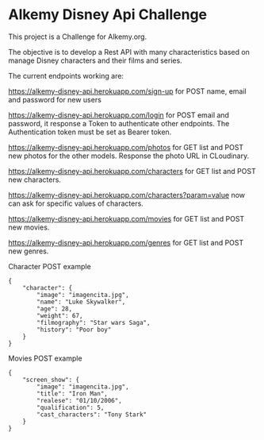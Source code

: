 # Alkemy Disney Api Challenge

This project is a Challenge for Alkemy.org.

The objective is to develop a Rest API with many characteristics based on manage Disney characters and their films and series.

The current endpoints working are:


https://alkemy-disney-api.herokuapp.com/sign-up for POST name, email and password for new users

https://alkemy-disney-api.herokuapp.com/login for POST email and password, it response a Token to authenticate other endpoints. The Authentication token must be set as Bearer token.

https://alkemy-disney-api.herokuapp.com/photos for GET list and POST new photos for the other models. Response the photo URL in CLoudinary.

https://alkemy-disney-api.herokuapp.com/characters for GET list and POST new characters.

https://alkemy-disney-api.herokuapp.com/characters?param=value now can ask for specific values of characters.

https://alkemy-disney-api.herokuapp.com/movies   for GET list and POST new movies.

https://alkemy-disney-api.herokuapp.com/genres   for GET list and POST new genres.

Character POST example

```
{
    "character": {
        "image": "imagencita.jpg",
        "name": "Luke Skywalker",
        "age": 28,
        "weight": 67,
        "filmography": "Star wars Saga",
        "history": "Poor boy"
    }
}
```

Movies POST example

```
{
    "screen_show": {
        "image": "imagencita.jpg",
        "title": "Iron Man",
        "realese": "01/10/2006",
        "qualification": 5,
        "cast_characters": "Tony Stark"
    }
}
```
